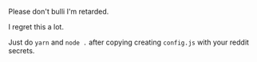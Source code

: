 Please don't bulli I'm retarded.

I regret this a lot.

Just do `yarn` and `node .` after copying creating `config.js` with your reddit secrets.
